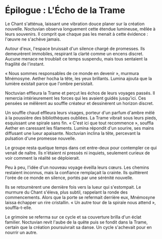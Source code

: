 # Épilogue : L'Écho de la Trame
Le Chant s'atténua, laissant une vibration douce planer sur la création nouvelle.
Noctuvian observa longuement cette étendue lumineuse, mêlée à leurs souvenirs.
Il comprit que chaque pas les menait à cette évidence : l'œuvre ne s'achève jamais.

Autour d'eux, l'espace bruissait d'un silence chargé de promesses.
Ils demeurèrent immobiles, respirant la clarté comme un encens discret.
Aucune menace ne troublait ce temps suspendu, mais tous sentaient la fragilité de l'instant.

« Nous sommes responsables de ce monde en devenir », murmura Mnémosyne.
Aether hocha la tête, les yeux brillants.
Lumina ajouta que la lumière existait parce que l'ombre persistait.

Noctuvian effleura la Trame et perçut les échos de leurs voyages passés.
Il remercia intérieurement les forces qui les avaient guidés jusqu'ici.
Ces pensées se mêlèrent au souffle créateur et dessinèrent un horizon discret.

Un souffle chaud effleura leurs visages, porteur d'un parfum d'ambre mêlé à la poussière des bibliothèques oubliées.
La Trame vibrait sous leurs pieds, esquissant une spirale sans fin.
« C'est ici que tout recommence », souffla Aether en caressant les filaments.
Lumina répondit d'un sourire, ses mains diffusant une lueur apaisante.
Noctuvian inclina la tête, percevant la pulsation d'une promesse nouvelle.

Le groupe resta quelque temps dans cet entre-deux pour contempler ce qui venait de naître.
Ils n'étaient ni pressés ni inquiets, seulement curieux de voir comment la réalité se déploierait.

Peu à peu, l'idée d'un nouveau voyage éveilla leurs cœurs.
Les chemins restaient inconnus, mais la confiance remplaçait la crainte.
Ils quittèrent l'orée de ce monde en silence, portés par une sérénité nouvelle.

Ils se retournèrent une dernière fois vers la lueur qui s'estompait.
Le murmure du Chant s'éleva, plus subtil, rappelant la ronde des commencements.
Alors que la porte se refermait derrière eux, Mnémosyne laissa échapper un rire cristallin.
« Un autre tour de la spirale nous attend », souffla-t-elle.

Le grimoire se referma sur ce cycle et sa couverture brilla d'un éclat familier.
Noctuvian revit l'aube de la quête puis se fondit dans la Trame, certain que la création poursuivrait sa danse. Un cycle s'achevait pour en nourrir un autre.
